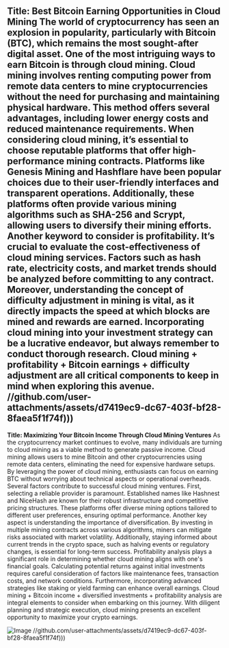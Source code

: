 **Title: Best Bitcoin Earning Opportunities in Cloud Mining**
The world of cryptocurrency has seen an explosion in popularity, particularly with Bitcoin (BTC), which remains the most sought-after digital asset. One of the most intriguing ways to earn Bitcoin is through cloud mining. Cloud mining involves renting computing power from remote data centers to mine cryptocurrencies without the need for purchasing and maintaining physical hardware. This method offers several advantages, including lower energy costs and reduced maintenance requirements.
When considering cloud mining, it’s essential to choose reputable platforms that offer high-performance mining contracts. Platforms like Genesis Mining and Hashflare have been popular choices due to their user-friendly interfaces and transparent operations. Additionally, these platforms often provide various mining algorithms such as SHA-256 and Scrypt, allowing users to diversify their mining efforts.
Another keyword to consider is profitability. It’s crucial to evaluate the cost-effectiveness of cloud mining services. Factors such as hash rate, electricity costs, and market trends should be analyzed before committing to any contract. Moreover, understanding the concept of difficulty adjustment in mining is vital, as it directly impacts the speed at which blocks are mined and rewards are earned.
Incorporating cloud mining into your investment strategy can be a lucrative endeavor, but always remember to conduct thorough research. Cloud mining + profitability + Bitcoin earnings + difficulty adjustment are all critical components to keep in mind when exploring this avenue.
 //github.com/user-attachments/assets/d7419ec9-dc67-403f-bf28-8faea5f1f74f)))
---
**Title: Maximizing Your Bitcoin Income Through Cloud Mining Ventures**
As the cryptocurrency market continues to evolve, many individuals are turning to cloud mining as a viable method to generate passive income. Cloud mining allows users to mine Bitcoin and other cryptocurrencies using remote data centers, eliminating the need for expensive hardware setups. By leveraging the power of cloud mining, enthusiasts can focus on earning BTC without worrying about technical aspects or operational overheads.
Several factors contribute to successful cloud mining ventures. First, selecting a reliable provider is paramount. Established names like Hashnest and NiceHash are known for their robust infrastructure and competitive pricing structures. These platforms offer diverse mining options tailored to different user preferences, ensuring optimal performance.
Another key aspect is understanding the importance of diversification. By investing in multiple mining contracts across various algorithms, miners can mitigate risks associated with market volatility. Additionally, staying informed about current trends in the crypto space, such as halving events or regulatory changes, is essential for long-term success.
Profitability analysis plays a significant role in determining whether cloud mining aligns with one's financial goals. Calculating potential returns against initial investments requires careful consideration of factors like maintenance fees, transaction costs, and network conditions. Furthermore, incorporating advanced strategies like staking or yield farming can enhance overall earnings.
Cloud mining + Bitcoin income + diversified investments + profitability analysis are integral elements to consider when embarking on this journey. With diligent planning and strategic execution, cloud mining presents an excellent opportunity to maximize your crypto earnings.

![Image](https://github.com/user-attachments/assets/d7419ec9-dc67-403f-bf28-8faea5f1f74f)
 //github.com/user-attachments/assets/d7419ec9-dc67-403f-bf28-8faea5f1f74f)))
